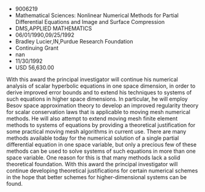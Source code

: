 
* 9006219
* Mathematical Sciences: Nonlinear Numerical Methods for Partial Differential Equations and Image and Surface Compression
* DMS,APPLIED MATHEMATICS
* 06/01/1990,09/25/1992
* Bradley Lucier,IN,Purdue Research Foundation
* Continuing Grant
* nan
* 11/30/1992
* USD 56,630.00

With this award the principal investigator will continue his numerical analysis
of scalar hyperbolic equations in one space dimension, in order to derive
improved error bounds and to extend his techniques to systems of such equations
in higher space dimensions. In particular, he will employ Besov space
approximation theory to develop an improved regularity theory for scalar
conservation laws that is applicable to moving mesh numerical methods. He will
also attempt to extend moving mesh finite element methods to systems of
equations by providing a theoretical justification for some practical moving
mesh algorithms in current use. There are many methods available today for the
numerical solution of a single partial differential equation in one space
variable, but only a precious few of these methods can be used to solve systems
of such equations in more than one space variable. One reason for this is that
many methods lack a solid theoretical foundation. With this award the principal
investigator will continue developing theoretical justifications for certain
numerical schemes in the hope that better schemes for higher-dimensional systems
can be found.
